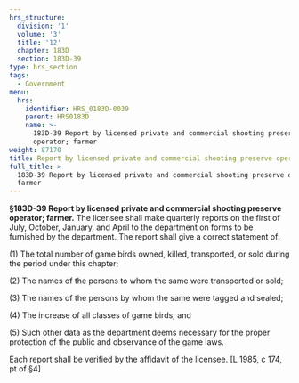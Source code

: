 ```yaml
---
hrs_structure:
  division: '1'
  volume: '3'
  title: '12'
  chapter: 183D
  section: 183D-39
type: hrs_section
tags:
  - Government
menu:
  hrs:
    identifier: HRS_0183D-0039
    parent: HRS0183D
    name: >-
      183D-39 Report by licensed private and commercial shooting preserve
      operator; farmer
weight: 87170
title: Report by licensed private and commercial shooting preserve operator; farmer
full_title: >-
  183D-39 Report by licensed private and commercial shooting preserve operator;
  farmer
---
```

**§183D-39 Report by licensed private and commercial shooting preserve operator; farmer.** The licensee shall make quarterly reports on the first of July, October, January, and April to the department on forms to be furnished by the department. The report shall give a correct statement of:

(1) The total number of game birds owned, killed, transported, or sold during the period under this chapter;

(2) The names of the persons to whom the same were transported or sold;

(3) The names of the persons by whom the same were tagged and sealed;

(4) The increase of all classes of game birds; and

(5) Such other data as the department deems necessary for the proper protection of the public and observance of the game laws.

Each report shall be verified by the affidavit of the licensee. [L 1985, c 174, pt of §4]